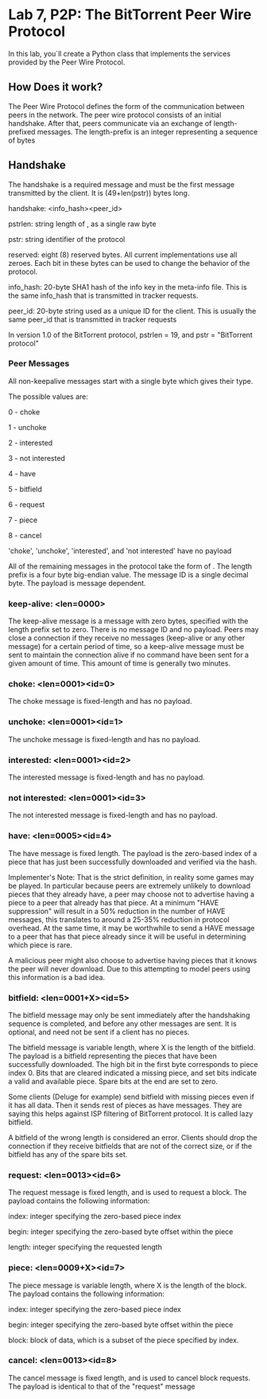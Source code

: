 # Lab 7, P2P: The BitTorrent Peer Wire Protocol 
In this lab, you´ll create a Python class that implements the services provided by the Peer Wire Protocol. 

## How Does it work?

The Peer Wire Protocol defines the form of the communication between peers in the network. The peer wire protocol 
consists of an initial handshake. After that, peers communicate via an exchange of length-prefixed messages. 
The length-prefix is an integer representing a sequence of bytes

## Handshake

The handshake is a required message and must be the first message transmitted by the client. It is (49+len(pstr))
 bytes long.

handshake: <pstrlen><pstr><reserved><info_hash><peer_id>

pstrlen: string length of <pstr>, as a single raw byte
  
pstr: string identifier of the protocol

reserved: eight (8) reserved bytes. All current implementations use all zeroes. Each bit in these bytes can be used to 
change the behavior of the protocol. 

info_hash: 20-byte SHA1 hash of the info key in the meta-info file. This is the same info_hash that is transmitted in 
tracker requests.

peer_id: 20-byte string used as a unique ID for the client. This is usually the same peer_id that is transmitted in 
tracker requests 

In version 1.0 of the BitTorrent protocol, pstrlen = 19, and pstr = "BitTorrent protocol"

### Peer Messages

All non-keepalive messages start with a single byte which gives their type.

The possible values are:

0 - choke

1 - unchoke

2 - interested

3 - not interested

4 - have

5 - bitfield

6 - request

7 - piece

8 - cancel

'choke', 'unchoke', 'interested', and 'not interested' have no payload

All of the remaining messages in the protocol take the form of <length prefix><message ID><payload>. The length prefix 
is a four byte big-endian value. The message ID is a single decimal byte. The payload is message dependent.

### keep-alive: <len=0000>
The keep-alive message is a message with zero bytes, specified with the length prefix set to zero. There is no message 
ID and no payload. Peers may close a connection if they receive no messages (keep-alive or any other message) for a 
certain period of time, so a keep-alive message must be sent to maintain the connection alive if no command have been 
sent for a given amount of time. This amount of time is generally two minutes.

### choke: <len=0001><id=0>
The choke message is fixed-length and has no payload.

### unchoke: <len=0001><id=1>
The unchoke message is fixed-length and has no payload.

### interested: <len=0001><id=2>
The interested message is fixed-length and has no payload.

### not interested: <len=0001><id=3>
The not interested message is fixed-length and has no payload.

### have: <len=0005><id=4><piece index>
The have message is fixed length. The payload is the zero-based index of a piece that has just been successfully 
downloaded and verified via the hash.

Implementer's Note: That is the strict definition, in reality some games may be played. In particular because peers are 
extremely unlikely to download pieces that they already have, a peer may choose not to advertise having a piece to a 
peer that already has that piece. At a minimum "HAVE suppression" will result in a 50% reduction in the number of HAVE 
messages, this translates to around a 25-35% reduction in protocol overhead. At the same time, it may be worthwhile to 
send a HAVE message to a peer that has that piece already since it will be useful in determining which piece is rare.

A malicious peer might also choose to advertise having pieces that it knows the peer will never download. 
Due to this attempting to model peers using this information is a bad idea.

### bitfield: <len=0001+X><id=5><bitfield>
The bitfield message may only be sent immediately after the handshaking sequence is completed, and before any other 
messages are sent. It is optional, and need not be sent if a client has no pieces.

The bitfield message is variable length, where X is the length of the bitfield. The payload is a bitfield representing 
the pieces that have been successfully downloaded. The high bit in the first byte corresponds to piece index 0. 
Bits that are cleared indicated a missing piece, and set bits indicate a valid and available piece. Spare bits at 
the end are set to zero.

Some clients (Deluge for example) send bitfield with missing pieces even if it has all data. Then it sends rest of 
pieces as have messages. They are saying this helps against ISP filtering of BitTorrent protocol. 
It is called lazy bitfield.

A bitfield of the wrong length is considered an error. Clients should drop the connection if they receive bitfields 
that are not of the correct size, or if the bitfield has any of the spare bits set.

### request: <len=0013><id=6><index><begin><length>
The request message is fixed length, and is used to request a block. The payload contains the following information:

index: integer specifying the zero-based piece index

begin: integer specifying the zero-based byte offset within the piece

length: integer specifying the requested length

### piece: <len=0009+X><id=7><index><begin><block>
The piece message is variable length, where X is the length of the block. The payload contains the following information:

index: integer specifying the zero-based piece index

begin: integer specifying the zero-based byte offset within the piece

block: block of data, which is a subset of the piece specified by index.

### cancel: <len=0013><id=8><index><begin><length>
The cancel message is fixed length, and is used to cancel block requests. The payload is identical to that of the 
"request" message
